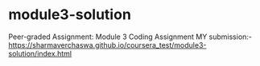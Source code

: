 # module3-solution
Peer-graded Assignment: Module 3 Coding Assignment
MY submission:- https://sharmaverchaswa.github.io/coursera_test/module3-solution/index.html
